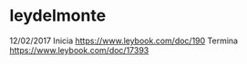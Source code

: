 # leydelmonte
12/02/2017
Inicia https://www.leybook.com/doc/190
Termina https://www.leybook.com/doc/17393
